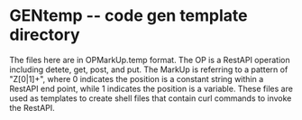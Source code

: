 # GENtemp -- code gen template directory
The files here are in OPMarkUp.temp format.
The OP is a RestAPI operation including detete, get, post, and put.
The MarkUp is referring to a pattern of "Z[0|1]+",
where 0 indicates the position is a constant string within a RestAPI end point,
while 1 indicates the position is a variable.
These files are used as templates to create shell files that contain
curl commands to invoke the RestAPI.
